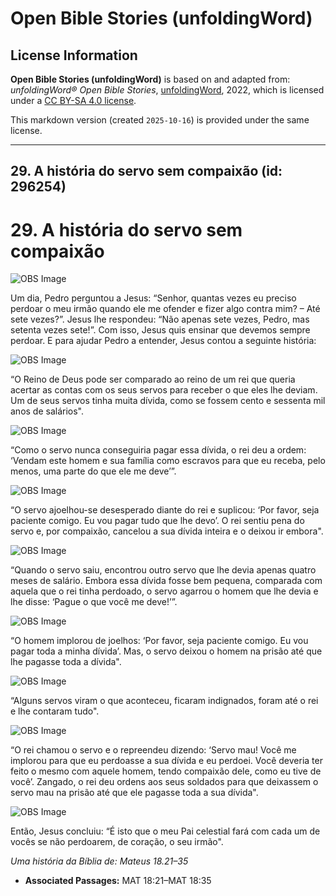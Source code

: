 # Open Bible Stories (unfoldingWord)

## License Information

**Open Bible Stories (unfoldingWord)** is based on and adapted from: _unfoldingWord® Open Bible Stories_, [unfoldingWord](https://unfoldingword.org/utw), 2022, which is licensed under a [CC BY-SA 4.0 license](https://creativecommons.org/licenses/by-sa/4.0/legalcode.en).

This markdown version (created `2025-10-16`) is provided under the same license.



--------------------------------

## 29. A história do servo sem compaixão (id: 296254)

29\. A história do servo sem compaixão
======================================

![OBS Image](https://cdn.door43.org/obs/jpg/360px/obs-en-29-01.jpg)

Um dia, Pedro perguntou a Jesus: “Senhor, quantas vezes eu preciso perdoar o meu irmão quando ele me ofender e fizer algo contra mim? – Até sete vezes?”. Jesus lhe respondeu: “Não apenas sete vezes, Pedro, mas setenta vezes sete!”. Com isso, Jesus quis ensinar que devemos sempre perdoar. E para ajudar Pedro a entender, Jesus contou a seguinte história:

![OBS Image](https://cdn.door43.org/obs/jpg/360px/obs-en-29-02.jpg)

“O Reino de Deus pode ser comparado ao reino de um rei que queria acertar as contas com os seus servos para receber o que eles lhe deviam. Um de seus servos tinha muita dívida, como se fossem cento e sessenta mil anos de salários".

![OBS Image](https://cdn.door43.org/obs/jpg/360px/obs-en-29-03.jpg)

“Como o servo nunca conseguiria pagar essa dívida, o rei deu a ordem: ‘Vendam este homem e sua família como escravos para que eu receba, pelo menos, uma parte do que ele me deve’”.

![OBS Image](https://cdn.door43.org/obs/jpg/360px/obs-en-29-04.jpg)

“O servo ajoelhou\-se desesperado diante do rei e suplicou: ‘Por favor, seja paciente comigo. Eu vou pagar tudo que lhe devo’. O rei sentiu pena do servo e, por compaixão, cancelou a sua dívida inteira e o deixou ir embora".

![OBS Image](https://cdn.door43.org/obs/jpg/360px/obs-en-29-05.jpg)

“Quando o servo saiu, encontrou outro servo que lhe devia apenas quatro meses de salário. Embora essa dívida fosse bem pequena, comparada com aquela que o rei tinha perdoado, o servo agarrou o homem que lhe devia e lhe disse: ‘Pague o que você me deve!’”.

![OBS Image](https://cdn.door43.org/obs/jpg/360px/obs-en-29-06.jpg)

“O homem implorou de joelhos: ‘Por favor, seja paciente comigo. Eu vou pagar toda a minha dívida’. Mas, o servo deixou o homem na prisão até que lhe pagasse toda a dívida".

![OBS Image](https://cdn.door43.org/obs/jpg/360px/obs-en-29-07.jpg)

“Alguns servos viram o que aconteceu, ficaram indignados, foram até o rei e lhe contaram tudo".

![OBS Image](https://cdn.door43.org/obs/jpg/360px/obs-en-29-08.jpg)

“O rei chamou o servo e o repreendeu dizendo: ‘Servo mau! Você me implorou para que eu perdoasse a sua dívida e eu perdoei. Você deveria ter feito o mesmo com aquele homem, tendo compaixão dele, como eu tive de você’. Zangado, o rei deu ordens aos seus soldados para que deixassem o servo mau na prisão até que ele pagasse toda a sua dívida".

![OBS Image](https://cdn.door43.org/obs/jpg/360px/obs-en-29-09.jpg)

Então, Jesus concluiu: “É isto que o meu Pai celestial fará com cada um de vocês se não perdoarem, de coração, o seu irmão".

*Uma história da Bíblia de: Mateus 18\.21–35*

* **Associated Passages:** MAT 18:21–MAT 18:35

